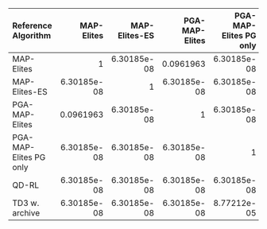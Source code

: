 | Reference Algorithm    |   MAP-Elites |   MAP-Elites-ES |   PGA-MAP-Elites |   PGA-MAP-Elites PG only |       QD-RL |   TD3 w. archive |
|:-----------------------|-------------:|----------------:|-----------------:|-------------------------:|------------:|-----------------:|
| MAP-Elites             |  1           |     6.30185e-08 |      0.0961963   |              6.30185e-08 | 6.30185e-08 |      6.30185e-08 |
| MAP-Elites-ES          |  6.30185e-08 |     1           |      6.30185e-08 |              6.30185e-08 | 6.30185e-08 |      6.30185e-08 |
| PGA-MAP-Elites         |  0.0961963   |     6.30185e-08 |      1           |              6.30185e-08 | 6.30185e-08 |      6.30185e-08 |
| PGA-MAP-Elites PG only |  6.30185e-08 |     6.30185e-08 |      6.30185e-08 |              1           | 6.30185e-08 |      8.77212e-05 |
| QD-RL                  |  6.30185e-08 |     6.30185e-08 |      6.30185e-08 |              6.30185e-08 | 1           |      6.67365e-06 |
| TD3 w. archive         |  6.30185e-08 |     6.30185e-08 |      6.30185e-08 |              8.77212e-05 | 6.67365e-06 |      1           |